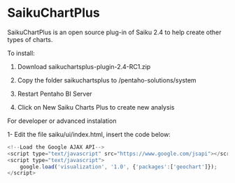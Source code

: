 SaikuChartPlus
==============

SaikuChartPlus is an open source plug-in of Saiku 2.4 to help create other types of charts.

To install:

1) Download saikuchartsplus-plugin-2.4-RC1.zip

2) Copy the folder saikuchartsplus to /pentaho-solutions/system

3) Restart Pentaho BI Server

4) Click on New Saiku Charts Plus to create new analysis

For developer or advanced instalation

1- Edit the file saiku/ui/index.html, insert the code below:
`````javascript
<!--Load the Google AJAX API-->
<script type="text/javascript" src="https://www.google.com/jsapi"></script>
<script type="text/javascript"> 
	google.load('visualization', '1.0', {'packages':['geochart']});
</script>
`````
